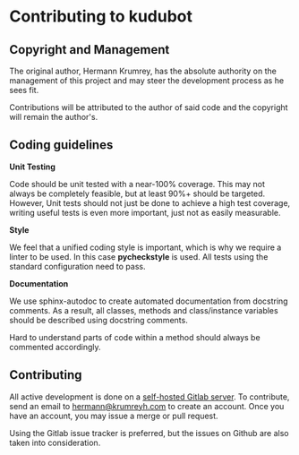 # Contributing to kudubot

## Copyright and Management

The original author, Hermann Krumrey, has the absolute authority on the
management of this project and may steer the development process as he sees
fit.

Contributions will be attributed to the author of said code and the copyright
will remain the author's.

## Coding guidelines

**Unit Testing**

Code should be unit tested with a near-100% coverage. This may not always be
completely feasible, but at least 90%+ should be targeted.
However, Unit tests should not just be done to achieve a high test coverage,
writing useful tests is even more important, just not as easily measurable.

**Style**

We feel that a unified coding style is important, which is why we require
a linter to be used. In this case **pycheckstyle** is used.
All tests using the standard configuration need to pass.

**Documentation**

We use sphinx-autodoc to create automated documentation from docstring
comments. As a result, all classes, methods and class/instance variables
should be described using docstring comments.

Hard to understand parts of code within a method should always be commented
accordingly.

## Contributing

All active development is done on a
[self-hosted Gitlab server](https://gitlab.namibsun.net).
To contribute, send an email to hermann@krumreyh.com to create an account.
Once you have an account, you may issue a merge or pull request.

Using the Gitlab issue tracker is preferred, but the issues on Github are also
taken into consideration.
